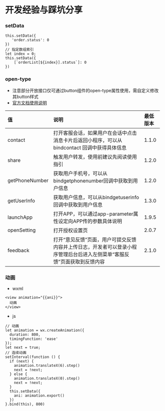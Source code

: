 
# 开发经验与踩坑分享
    
### setData 

```
this.setData({
   'order.status': 0
})
// 指定数组索引
let index = 0;
this.setData({
    [`orderList[${index}].status`]: 0
})
```

### open-type

- 注意部分开放接口仅可通过button组件的open-type属性使用，需自定义修改其button样式
- [官方文档使用说明](https://developers.weixin.qq.com/miniprogram/dev/component/button.html)

| 值   | 说明  |  最低版本 |
| :--- | :-- | :--- |
| contact	| 打开客服会话，如果用户在会话中点击消息卡片后返回小程序，可以从 bindcontact 回调中获得具体信息	| 1.1.0| 
| share	| 触发用户转发，使用前建议先阅读使用指引	| 1.2.0
| getPhoneNumber	| 获取用户手机号，可以从bindgetphonenumber回调中获取到用户信息	| 1.2.0
| getUserInfo	| 获取用户信息，可以从bindgetuserinfo回调中获取到用户信息	| 1.3.0
| launchApp	| 打开APP，可以通过app-parameter属性设定向APP传的参数具体说明	| 1.9.5
| openSetting	| 打开授权设置页	| 2.0.7
| feedback	| 打开“意见反馈”页面，用户可提交反馈内容并上传日志，开发者可以登录小程序管理后台后进入左侧菜单“客服反馈”页面获取到反馈内容	| 2.1.0| 


### 动画 

- wxml
```
<view animation="{{ani}}">
  动画
</view>
```

- js
```
// 动画
let animation = wx.createAnimation({
  duration: 800,
  timingFunction: 'ease'
});
let next = true;
// 连续动画
setInterval(function () {
  if (next) {
    animation.translateX(6).step()
    next = !next;
  } else {
    animation.translateX(0).step()
    next = !next;
  }
  this.setData({
    ani: animation.export()
  })
}.bind(this), 800)
```
